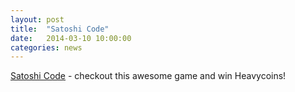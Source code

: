 ```yaml
---
layout: post
title:  "Satoshi Code"
date:   2014-03-10 10:00:00
categories: news
---
```

<p><a href="http://heavycoin.satoshicode.com" target="_blank" >Satoshi Code</a> - checkout this awesome game and win Heavycoins!</p>
</ul>




